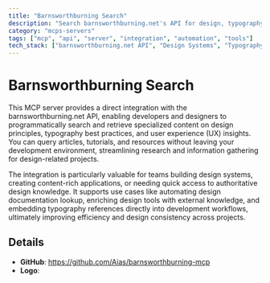 ```yaml
---
title: "Barnsworthburning Search"
description: "Search barnsworthburning.net's API for design, typography, and UX content directly within your workflow."
category: "mcps-servers"
tags: ["mcp", "api", "server", "integration", "automation", "tools"]
tech_stack: ["barnsworthburning.net API", "Design Systems", "Typography", "User Experience (UX)", "Content API"]
---
```


# Barnsworthburning Search

This MCP server provides a direct integration with the barnsworthburning.net API, enabling developers and designers to programmatically search and retrieve specialized content on design principles, typography best practices, and user experience (UX) insights. You can query articles, tutorials, and resources without leaving your development environment, streamlining research and information gathering for design-related projects.

The integration is particularly valuable for teams building design systems, creating content-rich applications, or needing quick access to authoritative design knowledge. It supports use cases like automating design documentation lookup, enriching design tools with external knowledge, and embedding typography references directly into development workflows, ultimately improving efficiency and design consistency across projects.

## Details

- **GitHub**: https://github.com/Aias/barnsworthburning-mcp
- **Logo**: 
